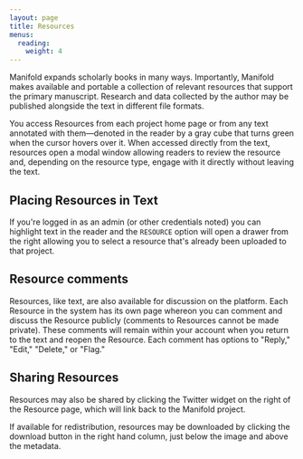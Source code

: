 ```yaml
---
layout: page
title: Resources
menus:
  reading:
    weight: 4
---
```



Manifold expands scholarly books in many ways. Importantly, Manifold makes available and portable a collection of relevant resources that support the primary manuscript. Research and data collected by the author may be published alongside the text in different file formats.

You access Resources from each project home page or from any text annotated with them—denoted in the reader by a gray cube that turns green when the cursor hovers over it. When accessed directly from the text, resources open a modal window allowing readers to review the resource and, depending on the resource type, engage with it directly without leaving the text.

## Placing Resources in Text

If you're logged in as an admin (or other credentials noted) you can highlight text in the reader and the `RESOURCE` option will open a drawer from the right allowing you to select a resource that's already been uploaded to that project.

## Resource comments

Resources, like text, are also available for discussion on the platform. Each Resource in the system has its own page whereon you can comment and discuss the Resource publicly (comments to Resources cannot be made private). These comments will remain within your account when you return to the text and reopen the Resource. Each comment has options to "Reply," "Edit," "Delete," or "Flag."

## Sharing Resources

Resources may also be shared by clicking the Twitter widget on the right of the Resource page, which will link back to the Manifold project.

If available for redistribution, resources may be downloaded by clicking the download button in the right hand column, just below the image and above the metadata.
